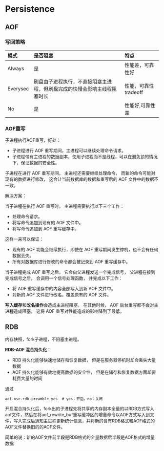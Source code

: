 # Persistence

## AOF

### 写回策略

| 模式       | 是否阻塞                                 | 特点             |
|:---------|:-------------------------------------|:---------------|
| Always   | 是                                    | 性能差，可靠性好       |
| Everysec | 刷盘由子进程执行，不直接阻塞主进程，但刷盘完成的快慢会影响主线程阻塞时长 | 性能，可靠性tradeoff |
| No       | 是                                    | 性能好,可靠性差       |


### AOF重写

子进程执行AOF重写，好处：

- 子进程进行 AOF 重写期间，主进程可以继续处理命令请求。
- 子进程带有主进程的数据副本，使用子进程而不是线程，可以在避免锁的情况下，保证数据的安全性。

子进程在进行 AOF 重写期间， 主进程还需要继续处理命令， 而新的命令可能对现有的数据进行修改， 这会让当前数据库的数据和重写后的 AOF 文件中的数据不一致。


解决方案：

当子进程在执行 AOF 重写时， 主进程需要执行以下三个工作：

- 处理命令请求。
- 将写命令追加到现有的 AOF 文件中。
- 将写命令追加到 AOF 重写缓存中。

这样一来可以保证：

- 现有的 AOF 功能会继续执行，即使在 AOF 重写期间发生停机，也不会有任何数据丢失。
- 所有对数据库进行修改的命令都会被记录到 AOF 重写缓存中。

当子进程完成 AOF 重写之后， 它会向父进程发送一个完成信号， 父进程在接到完成信号之后， 会调用一个信号处理函数， 并完成以下工作：

- 将 AOF 重写缓存中的内容全部写入到新 AOF 文件中。
- 对新的 AOF 文件进行改名，覆盖原有的 AOF 文件。

**写入缓存**和**改名操作**会造成主进程阻塞， 在其他时候， AOF 后台重写都不会对主进程造成阻塞， 这将 AOF 重写对性能造成的影响降到了最低。



## RDB


内存快照，fork子进程，不阻塞主进程。

**RDB-AOF 混合持久化**：

- RDB 持久化能够快速地储存和恢复数据， 但是在服务器停机时却会丢失大量数据
- AOF 持久化能够有效地提高数据的安全性， 但是在储存和恢复数据方面却要耗费大量的时间

通过
```
aof-use-rdb-preamble yes  # yes：开启，no：关闭
```

开启混合持久化后，fork出的子进程先将共享的内存副本全量的以RDB方式写入aof文件，然后在将aof_rewrite_buf重写缓冲区的增量命令以AOF方式写入到文件，写入完成后通知主进程更新统计信息，并将新的含有RDB格式和AOF格式的AOF文件替换旧的的AOF文件。

简单的说：新的AOF文件前半段是RDB格式的全量数据后半段是AOF格式的增量数据
